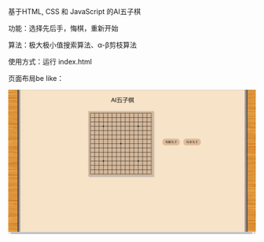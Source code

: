 基于HTML, CSS 和 JavaScript 的AI五子棋

功能：选择先后手，悔棋，重新开始

算法：极大极小值搜索算法、α-β剪枝算法

使用方式：运行 index.html

页面布局be like：

<img src="img/2023-04-13-09-37-29-image.png" title="" alt="" width="598">
